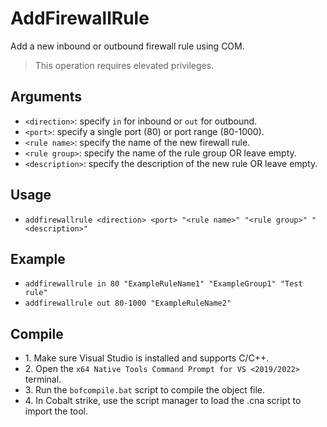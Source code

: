# AddFirewallRule
Add a new inbound or outbound firewall rule using COM.

>This operation requires elevated privileges. 

## Arguments
* `<direction>`: specify `in` for inbound or `out` for outbound.
* `<port>`: specify a single port (80) or port range (80-1000).
* `<rule name>`: specify the name of the new firewall rule.
* `<rule group>`: specify the name of the rule group OR leave empty.
* `<description>`: specify the description of the new rule OR leave empty.


## Usage
* `addfirewallrule <direction> <port> "<rule name>" "<rule group>" "<description>"`


## Example
* `addfirewallrule in 80 "ExampleRuleName1" "ExampleGroup1" "Test rule"`
* `addfirewallrule out 80-1000 "ExampleRuleName2"`


## Compile
- 1\. Make sure Visual Studio is installed and supports C/C++.
- 2\. Open the `x64 Native Tools Command Prompt for VS <2019/2022>` terminal.
- 3\. Run the `bofcompile.bat` script to compile the object file. 
- 4\. In Cobalt strike, use the script manager to load the .cna script to import the tool. 

